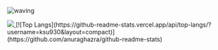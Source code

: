 ![waving](https://capsule-render.vercel.app/api?type=waving&height=150&text=KimSungUk&fontAlign=23&fontAlignY=40&color=gradient)

<a href="https://velog.io/@ksu930">
  <img src="https://img.shields.io/badge/Tech%20Blog-11B48A?style=flat-square&logo=Vimeo&logoColor=white&link=https://yeonyeon.tistory.com"/>
</a>
[![Top Langs](https://github-readme-stats.vercel.app/api/top-langs/?username=ksu930&layout=compact)](https://github.com/anuraghazra/github-readme-stats)


